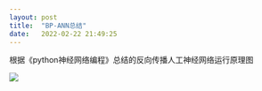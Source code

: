 ```yaml
---
layout: post
title:  "BP-ANN总结"
date:   2022-02-22 21:49:25
---
```


根据《python神经网络编程》总结的反向传播人工神经网络运行原理图

<img src="/images/BP-ANN_summary.png" class="middle"/>